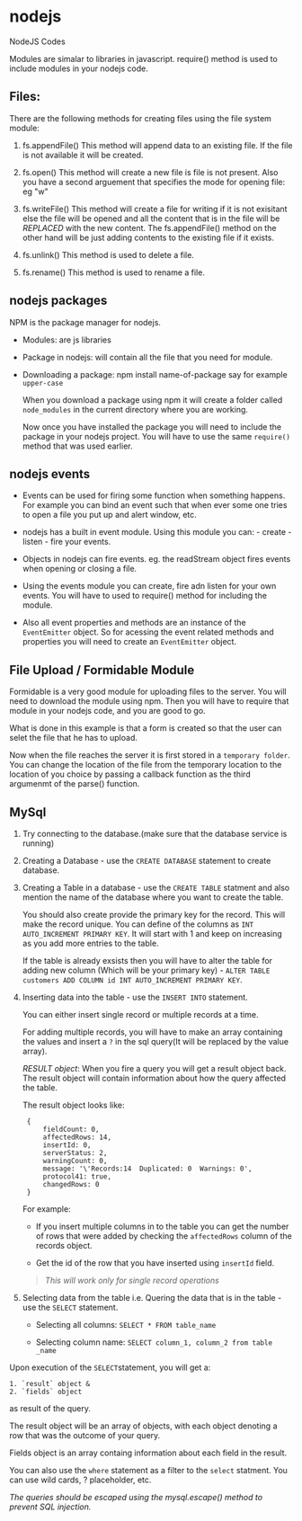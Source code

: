 # nodejs
NodeJS Codes

Modules are simalar to libraries in javascript.
require() method is used to include modules in your nodejs code.


Files:
--------
There are the following methods for creating files using the file system module:
1. fs.appendFile() 
    This method will append data to an existing file. If the file is not available
    it will be created.

2. fs.open()
    This method will create a new file is file is not present. Also you have a second
    arguement that specifies the mode for opening file: eg "w"

3. fs.writeFile()
    This method will create a file for writing if it is not exisitant else the file will
    be opened and all the content that is in the file will be *REPLACED* with the new content.
    The fs.appendFile() method on the other hand will be just adding contents to the existing
    file if it exists.

4. fs.unlink()
    This method is used to delete a file.

5. fs.rename()
    This method is used to rename a file.




nodejs packages
--------
NPM is the package manager for nodejs.
* Modules: are js libraries

* Package in nodejs: will contain all the file that you need 
    for module.

* Downloading a package:
    npm install name-of-package
    say for example `upper-case`

    When you download a package using npm it will create a folder called `node_modules` 
    in the current directory where you are working.

    Now once you have installed the package you will need to include the package in your nodejs project.
    You will have to use the same `require()` method that was used earlier.


nodejs events
--------

* Events can be used for firing some function when something happens. For example
you can bind an event such that when ever some one tries to open a file you
put up and alert window, etc.

* nodejs has a built in event module. Using this module you can:
        - create
        - listen
        - fire 
        your events.

* Objects in nodejs can fire events. eg. the readStream object fires events when 
opening or closing a file.

* Using the events module you can create, fire adn listen for your own events. You will have to used to require() method for
including the module.

* Also all event properties and methods are an instance of the
`EventEmitter` object. So for acessing the event related methods and properties you will need to create an `EventEmitter` object.

File Upload / Formidable Module
--------

Formidable is a very good module for uploading files to the server. 
You will need to download the module using npm. 
Then you will have to require that module in your nodejs code,
and you are good to go.

What is done in this example is that a form is created so
that the user can selet the file that he has to upload.

Now when the file reaches the server it is first stored in a
`temporary folder`. You can change the location of the file
from the temporary location to the location of you choice
by passing a callback function as the third argumenmt of the
parse() function.

MySql
--------

1. Try connecting to the database.(make sure that the database service is running)

2. Creating a Database - use the `CREATE DATABASE` statement to create database.

3. Creating a Table in a database - use the `CREATE TABLE` statment and also mention the
    name of the database where you want to create the table.

    You should also create provide the primary key for the record. This will make the record unique.
    You can define of the columns as  `INT AUTO_INCREMENT PRIMARY KEY`. It will start with 1 and keep
    on increasing as you add more entries to the table.

    If the table is already exsists then you will have to alter the table for adding new column (Which will be your primary key) - `ALTER TABLE customers ADD COLUMN id INT AUTO_INCREMENT PRIMARY KEY`.

4. Inserting data into the table - use the `INSERT INTO` statement.

    You can either insert single record or multiple records at a time.

    For adding multiple records, you will have to make an array containing the values and
    insert a `?` in the sql query(It will be replaced by the value array).

    *RESULT object*: When you fire a query you will get a result object back. The result object will
    contain information about how the query affected the table.
    
    The result object looks like:

        {
            fieldCount: 0,
            affectedRows: 14,
            insertId: 0,
            serverStatus: 2,
            warningCount: 0,
            message: '\'Records:14  Duplicated: 0  Warnings: 0',
            protocol41: true,
            changedRows: 0
        } 

    For example:
    
    - If you insert multiple columns in to the table you can get the number of rows that were added by checking the `affectedRows` column of the records object.

    - Get the id of the row that you have inserted using `insertId` field. 
    
    > *This will work only for single record operations*


5. Selecting data from the table i.e. Quering the data that is in the table - use the `SELECT`      statement.

    - Selecting all columns: `SELECT * FROM table_name`

    - Selecting column name: `SELECT column_1, column_2 from table _name`


Upon execution of the `SELECT`statement, you will get a:

    1. `result` object &
    2. `fields` object  

as result of the query.

The result object will be an array of objects, with each object denoting a row that was the outcome of your query.

Fields object is an array containg information about each field in the result.

You can also use the `where` statement as a filter to the `select` statment. You can use wild cards, ? placeholder, etc.

*The queries should be escaped using the mysql.escape() method to prevent SQL injection.*

    